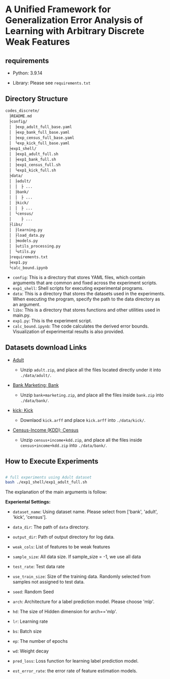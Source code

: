 # A Unified Framework for Generalization Error Analysis of Learning with Arbitrary Discrete Weak Features

## requirements

* Python: 3.9.14

* Library: Please see `requirements.txt`


## Directory Structure

```
codes_discrete/
　├README.md
　├config/
　│　├exp_adult_full_base.yaml
　│　├exp_bank_full_base.yaml
　│　├exp_census_full_base.yaml
　│　└exp_kick_full_base.yaml
　├exp1_shell/
　│　├exp1_adult_full.sh
　│　├exp1_bank_full.sh
　│　├exp1_census_full.sh
　│　└exp1_kick_full.sh
　├data/
　│　├adult/
　│　│　├ ...
　│　├bank/
　│　│　├ ...
　│　├kick/
　│　│　├ ...
　│　└census/
　│　 　├ ...
　├libs/
　│　├learning.py
　│　├load_data.py
　│　├models.py
　│　├utils_processing.py
　│　└utils.py
　├requirements.txt
　├exp1.py
　└calc_bound.ipynb
```

* `config`: This is a directory that stores YAML files, which contain arguments that are common and fixed across the experiment scripts.
* `exp1_shell`: Shell scripts for executing experimental programs.
* `data`: This is a directory that stores the datasets used in the experiments. When executing the program, specify the path to the data directory as an argument.
* `libs`: This is a directory that stores functions and other utilities used in main.py.
* `exp1.py`: This is the experiment script.
* `calc_bound.ipynb`: The code calculates the derived error bounds. Visualization of experimental results is also provided.



## Datasets download Links

* [Adult](https://archive.ics.uci.edu/dataset/2/adult)

    * Unzip `adult.zip`, and place all the files located directly under it into `./data/adult/`.

* [Bank Marketing; Bank](https://archive.ics.uci.edu/dataset/222/bank+marketing)

    * Unzip `bank+marketing.zip`, and place all the files inside `bank.zip` into `./data/bank/`.

* [kick; Kick](https://openml.org/search?type=data&sort=qualities.NumberOfInstances&status=active&format=ARFF&id=41162)
    * Downlaod `kick.arff` and place `kick.arff` into `./data/kick/`.

* [Census-Income (KDD); Census](https://archive.ics.uci.edu/dataset/117/census+income+kdd)
    * Unzip `census+income+kdd.zip`, and place all the files inside `census+income+kdd.zip` into `./data/bank/`.


## How to Execute Experiments

```bash

# full experiments using Adult dataset 
bash ./exp1_shell/exp1_adult_full.sh

```

The explanation of the main arguments is follow:

**Experiental Settings:**

* `dataset_name`: Using dataset name. Please select from ['bank', 'adult', 'kick', 'census'].

* `data_dir`: The path of `data` directory.

* `output_dir`: Path of output directory for log data. 

* `weak_cols`: List of features to be weak features

* `sample_size`: All data size. If sample_size = -1, we use all data

* `test_rate`: Test data rate

* `use_train_size`: Size of the training data. Randomly selected from samples not assigned to test data.

* `seed`: Random Seed

* `arch`: Architecture for a label prediction model. Please choose 'mlp'.

* `hd`: The size of Hidden dimension for arch=='mlp'.

* `lr`: Learning rate

* `bs`: Batch size

* `ep`: The number of epochs

* `wd`: Weight decay

* `pred_loss`: Loss function for learning label prediction model.

* `est_error_rate`: the error rate of feature estimation models.